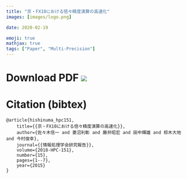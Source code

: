 ```yaml
---
title: "京・FX10における倍々精度演算の高速化"
images: [images/logo.png]

date: 2020-02-19

emoji: true
mathjax: true
tags: ["Paper", "Multi-Precision"]
---
```


# Download PDF [![](https://storage.googleapis.com/numa_blog/etc/icon_pdf.png)][1] 

[1]: https://storage.googleapis.com/numa_blog/publications/HPC151_FX10_DD.pdf

# Citation (bibtex)

```
@article{hishinuma_hpc151,
	title={{京・FX10における倍々精度演算の高速化}},
	author={佐々木信一 and 菱沼利彰 and 藤井昭宏 and 田中輝雄 and 椋木大地 and 今村俊幸},
	journal={{情報処理学会研究報告}},
	volume={2018-HPC-151},
	number={15},
	pages={1--7},
	year={2015}
}
```
